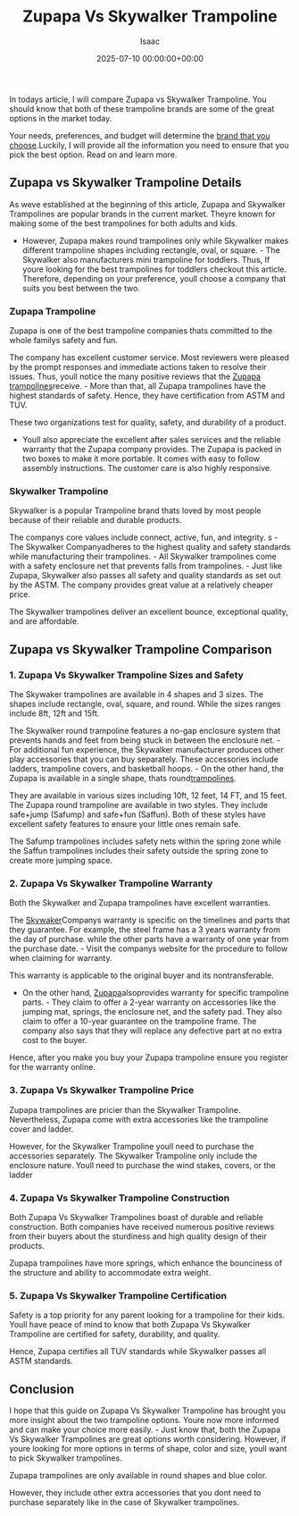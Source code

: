 ﻿---
title: Zupapa Vs Skywalker Trampoline
description: In todays article, I will compare Zupapa vs Skywalker Trampoline. You should know that both of these trampoline brands are some of the great options in the...
slug: /zupapa-vs-skywalker-trampoline/
date: 2025-07-10 00:00:00+00:00
lastmod: 2025-07-10 00:00:00+03:00
author: Isaac
categories:
- Guide
- Swing Sets
tags:
- guide
- zupapa
- skywalker
layout: post
---

In todays article, I will compare Zupapa vs Skywalker Trampoline. You should know that both of these trampoline brands are some of the great options in the market today.

Your needs, preferences, and budget will determine the [brand that you choose](https://pestpolicy.com/rectangular-vs-round-trampoline/).Luckily, I will provide all the information you need to ensure that you pick the best option. Read on and learn more.

##  Zupapa vs Skywalker Trampoline  Details

As weve established at the beginning of this article, Zupapa and Skywalker Trampolines are popular brands in the current market. Theyre known for making some of the best trampolines for both adults and kids.

- However, Zupapa makes round trampolines only while Skywalker makes different trampoline shapes including rectangle, oval, or square. - The Skywalker also manufacturers mini trampoline for toddlers. Thus, If youre looking for the best trampolines for toddlers checkout this article. Therefore, depending on your preference, youll choose a company that suits you best between the two.

###  Zupapa Trampoline

Zupapa is one of the best trampoline companies thats committed to the whole familys safety and fun.

The company has excellent customer service. Most reviewers were pleased by the prompt responses and immediate actions taken to resolve their issues. Thus, youll notice the many positive reviews that the [Zupapa trampolines](https://pestpolicy.com/best-backyard-trampolines/)receive. - More than that, all Zupapa trampolines have the highest standards of safety. Hence, they have certification from ASTM and TUV.

These two organizations test for quality, safety, and durability of a product.

- Youll also appreciate the excellent after sales services and the reliable warranty that the Zupapa company provides. The Zupapa is packed in two boxes to make it more portable. It comes with easy to follow assembly instructions. The customer care is also highly responsive.

###  Skywalker Trampoline

Skywalker is a popular Trampoline brand thats loved by most people because of their reliable and durable products.

The companys core values include connect, active, fun, and integrity. s - The Skywalker Companyadheres to the highest quality and safety standards while manufacturing their trampolines. - All Skywalker trampolines come with a safety enclosure net that prevents falls from trampolines. - Just like Zupapa, Skywalker also passes all safety and quality standards as set out by the ASTM. The company provides great value at a relatively cheaper price.

The Skywalker trampolines deliver an excellent bounce, exceptional quality, and are affordable.

##  Zupapa vs Skywalker Trampoline  Comparison

###  1. Zupapa Vs Skywalker Trampoline Sizes and Safety

The Skywaker trampolines are available in 4 shapes and 3 sizes. The shapes include rectangle, oval, square, and round. While the sizes ranges include 8ft, 12ft and 15ft.

The Skywalker round trampoline features a no-gap enclosure system that prevents hands and feet from being stuck in between the enclosure net. - For additional fun experience, the Skywalker manufacturer produces other play accessories that you can buy separately. These accessories include ladders, trampoline covers, and basketball hoops. - On the other hand, the Zupapa is available in a single shape, thats round[trampolines](https://pestpolicy.com/best-long-trampolines-for-gymnastics/).

They are available in various sizes including 10ft, 12 feet, 14 FT, and 15 feet. The Zupapa round trampoline are available in two styles. They include safe+jump (Safump) and safe+fun (Saffun). Both of these styles have excellent safety features to ensure your little ones remain safe.

The Safump trampolines includes safety nets within the spring zone while the Saffun trampolines includes their safety outside the spring zone to create more jumping space.

###  2. Zupapa Vs Skywalker Trampoline Warranty

Both the Skywalker and Zupapa trampolines have excellent warranties.

The [Skywaker](https://www.skywalkertrampolines.com/pages/product-registration)Companys warranty is specific on the timelines and parts that they guarantee. For example, the steel frame has a 3 years warranty from the day of purchase. while the other parts have a warranty of one year from the purchase date. - Visit the companys website for the procedure to follow when claiming for warranty.

This warranty is applicable to the original buyer and its nontransferable.

- On the other hand, [Zupapa](https://www.zupapa.us/pages/warranty)alsoprovides warranty for specific trampoline parts. - They claim to offer a 2-year warranty on accessories like the jumping mat, springs, the enclosure net, and the safety pad. They also claim to offer a 10-year guarantee on the trampoline frame. The company also says that they will replace any defective part at no extra cost to the buyer.

Hence, after you make you buy your Zupapa trampoline ensure you register for the warranty online.

###  3. Zupapa Vs Skywalker Trampoline Price

Zupapa trampolines are pricier than the Skywalker Trampoline. Nevertheless, Zupapa come with extra accessories like the trampoline cover and ladder.

However, for the Skywalker Trampoline youll need to purchase the accessories separately. The Skywalker Trampoline only include the enclosure nature. Youll need to purchase the wind stakes, covers, or the ladder

###  4. Zupapa Vs Skywalker Trampoline Construction

Both Zupapa Vs Skywalker Trampolines boast of durable and reliable construction. Both companies have received numerous positive reviews from their buyers about the sturdiness and high quality design of their products.

Zupapa trampolines have more springs, which enhance the bounciness of the structure and ability to accommodate extra weight.

###  5. Zupapa Vs Skywalker Trampoline Certification

Safety is a top priority for any parent looking for a trampoline for their kids. Youll have peace of mind to know that both Zupapa Vs Skywalker Trampoline are certified for safety, durability, and quality.

Hence, Zupapa certifies all TUV standards while Skywalker passes all ASTM standards.

##  Conclusion

I hope that this guide on Zupapa Vs Skywalker Trampoline has brought you more insight about the two trampoline options. Youre now more informed and can make your choice more easily. - Just know that, both the Zupapa Vs Skywalker Trampolines are great options worth considering. However, if youre looking for more options in terms of shape, color and size, youll want to pick Skywalker trampolines.

Zupapa trampolines are only available in round shapes and blue color.

However, they include other extra accessories that you dont need to purchase separately like in the case of Skywalker trampolines.

